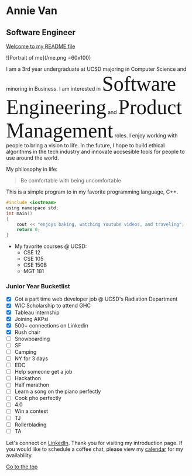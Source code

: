 # Annie Van 
## Software Engineer
[Welcome to my README file](/README.md)

![Portrait of me](/me.png =60x100)

I am a 3rd year undergraduate at UCSD majoring in Computer Science and minoring in Business. I am interested in <span style="font-family:Brush Script MT; font-size:4em;">Software Engineering</span> and <span style="font-family:Brush Script MT; font-size:4em;">Product Management</span> roles. I enjoy working with people to bring a vision to life. In the future, I hope to build ethical algorithms in the tech industry and innovate accsesible tools for people to use around the world. 

My philosophy in life:
> Be comfortable with being uncomfortable

This is a simple program to in my favorite programming language, C++.
``` c
#include <iostream>
using namespace std;
int main()
{
    cout << "enjoys baking, watching Youtube videos, and traveling";
    return 0;
}
```

* My favorite courses @ UCSD:
    * CSE 12
    * CSE 105
    * CSE 150B
    * MGT 181

### Junior Year Bucketlist

- [x] Got a part time web developer job @ UCSD's Radiation Department
- [x] WIC Scholarship to attend GHC
- [x] Tableau internship
- [x] Joining AKPsi
- [x] 500+ connections on Linkedin
- [x] Rush chair
- [ ] Snowboarding
- [ ] SF
- [ ] Camping
- [ ] NY for 3 days
- [ ] EDC
- [ ] Help someone get a job
- [ ] Hackathon
- [ ] Half marathon
- [ ] Learn a song on the piano perfectly
- [ ] Cook pho perfectly
- [ ] 4.0
- [ ] Win a contest
- [ ] TJ
- [ ] Rollerblading
- [ ] TA

Let's connect on [LinkedIn](https://www.linkedin.com/in/annie-van-267086171/). 
Thank you for visiting my introduction page. If you would like to schedule a coffee chat, please view my [calendar](https://calendar.google.com/calendar/u/0/embed?src=amvan%40ucsd.edu&ctz=America%2FLos_Angeles&mode=week&fbclid=IwAR1EFM3VFE85h236tOAwvrl_7pWJMf1x4mDrdx9G0FRe9hhSoaZjP7wWA1g) for my availability. 

[Go to the top](#annie-van)
